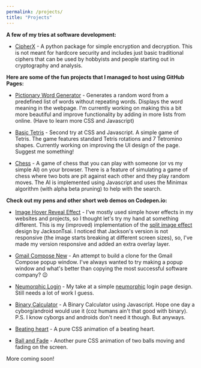 ```yaml
---
permalink: /projects/
title: "Projects"
---
```


**A few of my tries at software development:**

+ [CipherX](https://github.com/aceking007/CipherX) - A python package for simple encryption and decryption. This is not meant for hardcore security and includes just basic traditional ciphers that can be used by hobbyists and people starting out in cryptography and analysis.

**Here are some of the fun projects that I managed to host using GitHub Pages:**

+ [Pictionary Word Generator](https://aceking007.github.io/pictionary_word_generator/) - Generates a random word from a predefined list of words without repeating words. Displays the word meaning in the webpage. I'm currently working on making this a bit more beautiful and improve functionality by adding in more lists from online. (Have to learn more CSS and Javascript)

+ [Basic Tetris](https://aceking007.github.io/Tetris/) - Second try at CSS and Javascript. A simple game of Tetris. The game features standard Tetris rotations and 7 Tetromino shapes. Currently working on improving the UI design of the page. Suggest me something!

+ [Chess](https://aceking007.github.io/chess/) - A game of chess that you can play with someone (or vs my simple AI) on your browser. There is a feature of simulating a game of chess where two bots are pit against each other and they play random moves. The AI is implemented using Javascript and uses the Minimax algorithm (with alpha beta pruning) to help with the search.

**Check out my pens and other short web demos on Codepen.io:**

+ [Image Hover Reveal Effect](https://codepen.io/aceking007/pen/JjWBmvR) - I've mostly used simple hover effects in my websites and projects, so I thought let's try my hand at something different. This is my (improved) implementation of the [split image effect](https://codepen.io/JacksonTsai/pen/RExgBq) design by JacksonTsai. I noticed that Jackson's version is not responsive (the image starts breaking at different screen sizes), so, I've made my version responsive and added an extra overlay layer.

+ [Gmail Compose New](https://codepen.io/aceking007/pen/mdWKJLG) - An attempt to build a clone for the Gmail Compose popup window. I've always wanted to try making a popup window and what's better than copying the most successful software company? :wink:

+ [Neumorphic Login](https://codepen.io/aceking007/pen/RwGMyoo) - My take at a simple [neumorphic](https://css-tricks.com/neumorphism-and-css/) login page design. Still needs a lot of work I guess.

+ [Binary Calculator](https://codepen.io/aceking007/pen/xxwoQwM) - A Binary Calculator using Javascript. Hope one day a cyborg/android would use it (coz humans ain't that good with binary). P.S. I know cyborgs and androids don't need it though. But anyways.

+ [Beating heart](https://codepen.io/aceking007/pen/PoqbYLG) - A pure CSS animation of a beating heart.

+ [Ball and Fade](https://codepen.io/aceking007/pen/OJVbLvN) - Another pure CSS animation of two balls moving and fading on the screen.

More coming soon!
